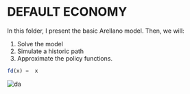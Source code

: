 # DEFAULT ECONOMY
In this folder, I present the basic Arellano model. Then, we will:

  1. Solve the model 
  2. Simulate a historic path
  3. Approximate the policy functions.

``` julia
fd(x) =  x
```
![da](da.jl)

